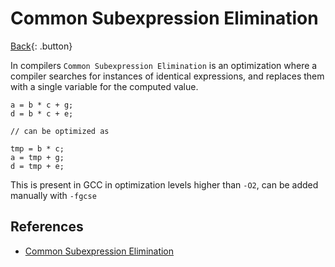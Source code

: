 # Common Subexpression Elimination

[Back](../../index.md#ccpp-compilers){: .button}

In compilers `Common Subexpression Elimination` is an optimization where a compiler searches for instances of identical expressions, and replaces them with a single variable for the computed value.

```
a = b * c + g;
d = b * c + e;

// can be optimized as 

tmp = b * c;
a = tmp + g;
d = tmp + e;
```

This is present in GCC in optimization levels higher than `-O2`, can be added manually with `-fgcse`

## References

- [Common Subexpression Elimination](https://en.wikipedia.org/wiki/Common_subexpression_elimination)
